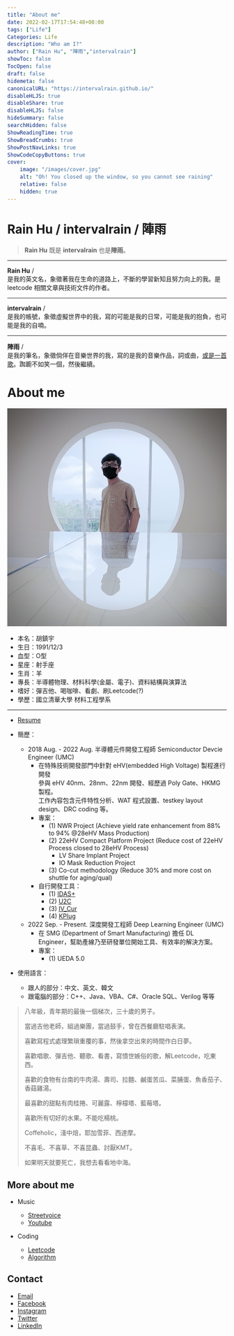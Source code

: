 ```yaml
---
title: "About me"
date: 2022-02-17T17:54:48+08:00
tags: ["Life"]
Categories: Life
description: "Who am I?"                     
author: ["Rain Hu", "陣雨","intervalrain"]
showToc: false
TocOpen: false
draft: false
hidemeta: false
canonicalURL: "https://intervalrain.github.io/"
disableHLJS: true
disableShare: true
disableHLJS: false
hideSummary: false
searchHidden: false
ShowReadingTime: true
ShowBreadCrumbs: true
ShowPostNavLinks: true
ShowCodeCopyButtons: true
cover:
    image: "/images/cover.jpg"
    alt: "Oh! You closed up the window, so you cannot see raining"
    relative: false
    hidden: true
---
```


# Rain Hu / intervalrain / 陣雨

> **Rain Hu** 既是 **intervalrain** 也是**陣雨**。

--- 
**Rain Hu** /  
是我的英文名，象徵著我在生命的道路上，不斷的學習新知且努力向上的我。是 leetcode 相關文章與技術文件的作者。

---
**intervalrain** /  
是我的帳號，象徵虛擬世界中的我，寫的可能是我的日常，可能是我的抱負，也可能是我的自喃。

---
**陣雨** /  
是我的筆名，象徵倘佯在音樂世界的我，寫的是我的音樂作品，詞或曲，[或是一首歌](https://streetvoice.com/intervalrain/songs/646909/)。踟躕不如笑一個，然後繼續。

# About me
![me](/images/me.jpeg "me")

+ 本名：胡鎮宇
+ 生日：1991/12/3
+ 血型：O型
+ 星座：射手座
+ 生肖：羊
+ 專長：半導體物理、材料科學(金屬、電子)、資料結構與演算法
+ 嗜好：彈吉他、喝咖啡、看劇、刷Leetcode(?)
+ 學歷：國立清華大學 材料工程學系
---
- [Resume](http://intervalrain.github.io/posts/rainhu.pdf)
+ 簡歷：
    + 2018 Aug. - 2022 Aug. 半導體元件開發工程師 Semiconductor Devcie Engineer (UMC)
        + 在特殊技術開發部門中針對 eHV(embedded High Voltage) 製程進行開發  
        參與 eHV 40nm、28nm、22nm 開發、經歷過 Poly Gate、HKMG 製程。  
        工作內容包含元件特性分析、WAT 程式設置、testkey layout design、DRC coding 等。
        + 專案：
            + (1) NWR Project (Achieve yield rate enhancement from 88% to 94% @28eHV Mass Production)
            + (2) 22eHV Compact Platform Project (Reduce cost of 22eHV Process closed to 28eHV Process)
                + LV Share Implant Project 
                + IO Mask Reduction Project
            + (3) Co-cut methodology (Reduce 30% and more cost on shuttle for aging/qual)
        + 自行開發工具：
            + (1) [IDAS+](https://github.com/intervalrain/IDAS)
            + (2) [U2C](https://github.com/intervalrain/U2C)
            + (3) [IV_Cur](https://github.com/intervalrain/IV_Cur)
            + (4) [KPlug](https://github.com/intervalrain/KPlug)
    + 2022 Sep. - Present. 深度開發工程師 Deep Learning Engineer (UMC)
        + 在 SMG (Department of Smart Manufacturing) 擔任 DL Engineer，幫助產線乃至研發單位開始工具、有效率的解決方案。
        + 專案：
            + (1) UEDA 5.0

+ 使用語言：
    + 跟人的部分：中文、英文、韓文
    + 跟電腦的部分：C++、Java、VBA、C#、Oracle SQL、Verilog 等等


> 八年級，青年期的最後一個梯次，三十歲的男子。
> 
> 當過吉他老師，組過樂團，當過鼓手，曾在西餐廳駐唱表演。
> 
> 喜歡寫程式處理繁瑣重覆的事，然後拿空出來的時間作白日夢。
>
> 喜歡唱歌、彈吉他、聽歌、看書，寫憤世嫉俗的歌，解Leetcode，吃東西。
> 
> 喜歡的食物有台南的牛肉湯、壽司、拉麵、鹹蛋苦瓜、菜脯蛋、魚香茄子、香菇雞湯。
>
> 最喜歡的甜點有肉桂捲、可麗露、檸檬塔、藍莓塔。
>
> 喜歡所有切好的水果。不能吃楊桃。
> 
> Coffeholic，淺中焙，耶加雪菲、西達摩。
>
> 不喜毛、不喜草、不喜昆蟲、討厭KMT。
>
> 如果明天就要死亡，我想去看看地中海。

## More about me
- Music
    - [Streetvoice](https://streetvoice.com/intervalrain/)
    - [Youtube](https://www.youtube.com/channel/UCE0Y75__1fPNJGmwbMG0MSA)
- Coding

    - [Leetcode](https://github.com/intervalrain/leetcode)
    - [Algorithm](https://github.com/intervalrain/algo)

## Contact
- [Email](https://intervalrain@gmail.com)
- [Facebook](https://www.facebook.com/intervalrain)
- [Instagram](https://www.instagram.com/intervalrain)
- [Twitter](https://twitter.com/Intervalrain)
- [LinkedIn](https://www.linkedin.com/in/intervalrain)
